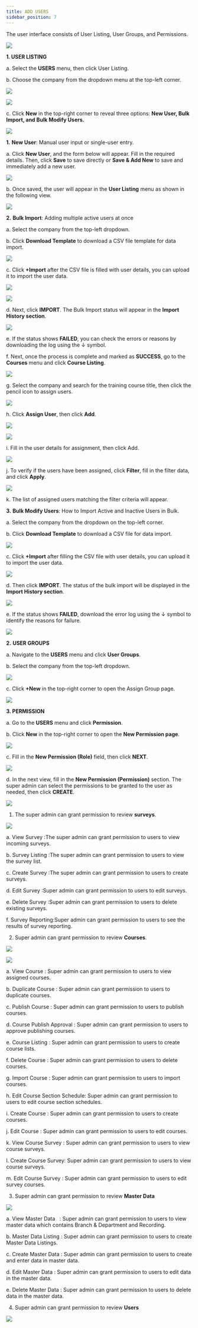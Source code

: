 ```yaml
---
title: ADD USERS
sidebar_position: 7
---
```

The user interface consists of User Listing, User Groups, and Permissions.

![](/img/enterprise-admin-user-1.png)

**1. USER LISTING**

a. Select the **USERS** menu, then click User Listing.

b. Choose the company from the dropdown menu at the top-left corner.

![](/img/enterprise-admin-user-2.png)

![](/img/enterprise-admin-user-3.png)

c. Click **New** in the top-right corner to reveal three options: **New User, Bulk Import, and Bulk Modify Users.**

![](/img/enterprise-admin-user-4.png)

**1.** **New User**: Manual user input or single-user entry.

   a. Click **New User**, and the form below will appear. Fill in the required details. Then, click **Save** to save directly or **Save & Add New** to save and immediately add a new user.

![](/img/enterprise-admin-user-5.png)

   b. Once saved, the user will appear in the **User Listing** menu as shown in the following view.

![](/img/enterprise-admin-user-6.png)

**2.** **Bulk Import**: Adding multiple active users at once

   a. Select the company from the top-left dropdown.

   b. Click **Download Template** to download a CSV file template for data import.

![](/img/enterprise-admin-user-7.png)

   c. Click **+Import** after the CSV file is filled with user details, you can upload it to import the user data.

![](/img/enterprise-admin-user-8.png)

![](/img/enterprise-admin-user-9.png)

   d. Next, click **IMPORT**. The Bulk Import status will appear in the **Import History section**.

![](/img/enterprise-admin-user-10.png)

   e. If the status shows **FAILED**, you can check the errors or reasons by downloading the log using the ↓ symbol.

   f. Next, once the process is complete and marked as **SUCCESS**, go to the **Courses** menu and click **Course Listing**.

![](/img/enterprise-admin-user-11.png)

   g. Select the company and search for the training course title, then click the pencil icon to assign users.

![](/img/enterprise-admin-user12.png)

   h. Click **Assign User**, then click **Add**.

![](/img/enterprise-admin-user-13.png)

![](/img/enterprise-admin-user-14.png)

   i. Fill in the user details for assignment, then click Add.

![](/img/enterprise-admin-user-15.png)

   j. To verify if the users have been assigned, click **Filter**, fill in the filter data, and click **Apply**.

![](/img/enterprise-admin-user-16.png)

   k. The list of assigned users matching the filter criteria will appear.

**3.** **Bulk Modify Users**: How to Import Active and Inactive Users in Bulk.

   a. Select the company from the dropdown on the top-left corner.

   b. Click **Download Template** to download a CSV file for data import.

![](/img/enterprise-admin-user-17.png)

   c. Click **+Import** after filling the CSV file with user details, you can upload it to import the user data.

![](/img/enterprise-admin-user-18.png)

   d. Then click **IMPORT**. The status of the bulk import will be displayed in the **Import History section**.

![](/img/enterprise-admin-user-19.png)

   e. If the status shows **FAILED**, download the error log using the ↓ symbol to identify the reasons for failure.

![](/img/enterprise-admin-user-20.png)


**2.** **USER GROUPS**

   a. Navigate to the **USERS** menu and click **User Groups**.

   b. Select the company from the top-left dropdown.

![](/img/enterprise-admin-user-21.png)

   c. Click **+New** in the top-right corner to open the Assign Group page.

![](/img/enterprise-admin-user-22.png)

**3. PERMISSION**

   a. Go to the **USERS** menu and click **Permission**.

   b. Click **New** in the top-right corner to open the **New Permission page**.

![](/img/enterprise-admin-user-25.png)

   c. Fill in the **New Permission (Role)** field, then click **NEXT**.

![](/img/enterprise-admin-user-26.png)

   d. In the next view, fill in the **New Permission (Permission)** section. The super admin can select the permissions to be granted to the user as needed, then click **CREATE**.

![](/img/enterprise-admin-user-27.png)

1. The super admin can grant permission to review **surveys**.

![](/img/enterprise-admin-user-28.png)

   a. View Survey	:The super admin can grant permission to users to view incoming surveys.

   b. Survey Listing	:The super admin can grant permission to users to view the survey list.

   c. Create Survey	:The super admin can grant permission to users to create surveys.

   d. Edit Survey	:Super admin can grant permission to users to edit surveys.

   e. Delete Survey	:Super admin can grant permission to users to delete existing surveys.

   f. Survey Reporting:Super admin can grant permission to users to see the results of survey reporting.


2. Super admin can grant permission to review **Courses**.

![](/img/enterprise-admin-user-29.png)

![](/img/enterprise-admin-user-30.png)

   a. View Course	: Super admin can grant permission to users to view assigned courses.

   b. Duplicate Course : Super admin can grant permission to users to duplicate courses.

   c. Publish Course	: Super admin can grant permission to users to publish courses.

   d. Course Publish Approval : Super admin can grant permission to users to approve publishing courses.

   e. Course Listing	: Super admin can grant permission to users to create course lists.

   f. Delete Course	: Super admin can grant permission to users to delete courses.

   g. Import Course	: Super admin can grant permission to users to import courses.

   h. Edit Course Section Schedule: Super admin can grant permission to users to edit course section schedules.

   i. Create Course	: Super admin can grant permission to users to create courses.

   j. Edit Course	: Super admin can grant permission to users to edit courses.

   k. View Course Survey : Super admin can grant permission to users to view course surveys.

   l. Create Course Survey: Super admin can grant permission to users to view course surveys.

   m. Edit Course Survey : Super admin can grant permission to users to edit survey courses.



3. Super admin can grant permission to review **Master Data**

![](/img/enterprise-admin-user-31.png)

   a. View Master Data	  : Super admin can grant permission to users to view master data which contains Branch & Department and Recording.

   b. Master Data Listing : Super admin can grant permission to users to create Master Data Listings.

   c. Create Master Data : Super admin can grant permission to users to create and enter data in master data.

   d. Edit Master Data     : Super admin can grant permission to users to edit data in the master data.

   e. Delete Master Data : Super admin can grant permission to users to delete data in the master data.



4. Super admin can grant permission to review **Users**

![](/img/enterprise-admin-user-32.png)
